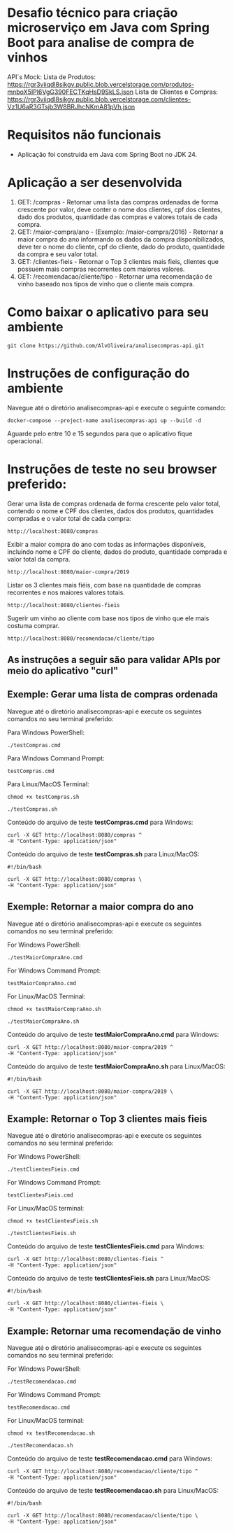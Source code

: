 # Desafio técnico para criação microserviço em Java com Spring Boot para analise de compra de vinhos
API´s Mock:
Lista de Produtos: https://rgr3viiqdl8sikgv.public.blob.vercelstorage.com/produtos-mnboX5IPl6VgG390FECTKqHsD9SkLS.json
Lista de Clientes e Compras: https://rgr3viiqdl8sikgv.public.blob.vercelstorage.com/clientes-Vz1U6aR3GTsjb3W8BRJhcNKmA81pVh.json

# Requisitos não funcionais
- Aplicação foi construida em Java com Spring Boot no JDK 24.

# Aplicação a ser desenvolvida
1. GET: /compras - Retornar uma lista das compras ordenadas de forma crescente por valor, deve conter o nome dos clientes, cpf dos clientes, dado dos produtos, quantidade das compras e valores totais de cada compra.
2. GET: /maior-compra/ano - (Exemplo: /maior-compra/2016) - Retornar a maior compra do ano informando os dados da compra disponibilizados, deve ter o nome do cliente, cpf do cliente, dado do produto, quantidade da compra e seu valor total.
3. GET: /clientes-fieis - Retornar o Top 3 clientes mais fieis, clientes que possuem mais compras recorrentes com maiores valores.
4. GET: /recomendacao/cliente/tipo - Retornar uma recomendação de vinho baseado nos tipos de vinho que o cliente mais compra.

# Como baixar o aplicativo para seu ambiente
```
git clone https://github.com/AlvOliveira/analisecompras-api.git
```
# Instruções de configuração do ambiente

Navegue até o diretório analisecompras-api e execute o seguinte comando:

```
docker-compose --project-name analisecompras-api up --build -d
```  

Aguarde pelo entre 10 e 15 segundos para que o aplicativo fique operacional.

# Instruções de teste no seu browser preferido:

Gerar uma lista de compras ordenada de forma crescente pelo valor total, contendo o nome e CPF dos clientes, dados dos produtos, quantidades compradas e o valor total de cada compra:
```
http://localhost:8080/compras
```

Exibir a maior compra do ano com todas as informações disponíveis, incluindo nome e CPF do cliente, dados do produto, quantidade comprada e valor total da compra.
```
http://localhost:8080/maior-compra/2019
```

Listar os 3 clientes mais fiéis, com base na quantidade de compras recorrentes e nos maiores valores totais.
```
http://localhost:8080/clientes-fieis
```

Sugerir um vinho ao cliente com base nos tipos de vinho que ele mais costuma comprar.
```
http://localhost:8080/recomendacao/cliente/tipo
```

## As instruções a seguir são para validar APIs por meio do aplicativo "curl"

## Exemple: Gerar uma lista de compras ordenada
Navegue até o diretório analisecompras-api e execute os seguintes comandos no seu terminal preferido:

Para Windows PowerShell:
```
./testCompras.cmd
```
Para Windows Command Prompt:
```
testCompras.cmd
```
Para Linux/MacOS Terminal:
```
chmod +x testCompras.sh

./testCompras.sh
```

Conteúdo do arquivo de teste **testCompras.cmd** para Windows:
```
curl -X GET http://localhost:8080/compras ^
-H "Content-Type: application/json"
```

Conteúdo do arquivo de teste **testCompras.sh** para Linux/MacOS: 
```
#!/bin/bash

curl -X GET http://localhost:8080/compras \
-H "Content-Type: application/json"
```

## Exemple: Retornar a maior compra do ano
Navegue até o diretório analisecompras-api e execute os seguintes comandos no seu terminal preferido:

For Windows PowerShell:
```
./testMaiorCompraAno.cmd
```
For Windows Command Prompt:
```
testMaiorCompraAno.cmd
```
For Linux/MacOS Terminal:
```
chmod +x testMaiorCompraAno.sh

./testMaiorCompraAno.sh
```

Conteúdo do arquivo de teste **testMaiorCompraAno.cmd** para Windows:
 
```
curl -X GET http://localhost:8080/maior-compra/2019 ^
-H "Content-Type: application/json" 
```

Conteúdo do arquivo de teste **testMaiorCompraAno.sh** para Linux/MacOS: 
```
#!/bin/bash

curl -X GET http://localhost:8080/maior-compra/2019 \
-H "Content-Type: application/json" 
```

## Example: Retornar o Top 3 clientes mais fieis
Navegue até o diretório analisecompras-api e execute os seguintes comandos no seu terminal preferido:

For Windows PowerShell:
```
./testClientesFieis.cmd
```
For Windows Command Prompt:
```
testClientesFieis.cmd
```
For Linux/MacOS terminal:
```
chmod +x testClientesFieis.sh

./testClientesFieis.sh
```

Conteúdo do arquivo de teste  **testClientesFieis.cmd** para Windows: 
```
curl -X GET http://localhost:8080/clientes-fieis ^
-H "Content-Type: application/json"
```

Conteúdo do arquivo de teste  **testClientesFieis.sh** para Linux/MacOS: 
```
#!/bin/bash

curl -X GET http://localhost:8080/clientes-fieis \
-H "Content-Type: application/json" 
```

## Example: Retornar uma recomendação de vinho
Navegue até o diretório analisecompras-api e execute os seguintes comandos no seu terminal preferido:

For Windows PowerShell:
```
./testRecomendacao.cmd
```
For Windows Command Prompt:
```
testRecomendacao.cmd
```
For Linux/MacOS terminal:
```
chmod +x testRecomendacao.sh

./testRecomendacao.sh
```

Conteúdo do arquivo de teste  **testRecomendacao.cmd** para Windows: 
```
curl -X GET http://localhost:8080/recomendacao/cliente/tipo ^
-H "Content-Type: application/json"
```

Conteúdo do arquivo de teste  **testRecomendacao.sh** para Linux/MacOS: 
```
#!/bin/bash

curl -X GET http://localhost:8080/recomendacao/cliente/tipo \
-H "Content-Type: application/json" 
```
